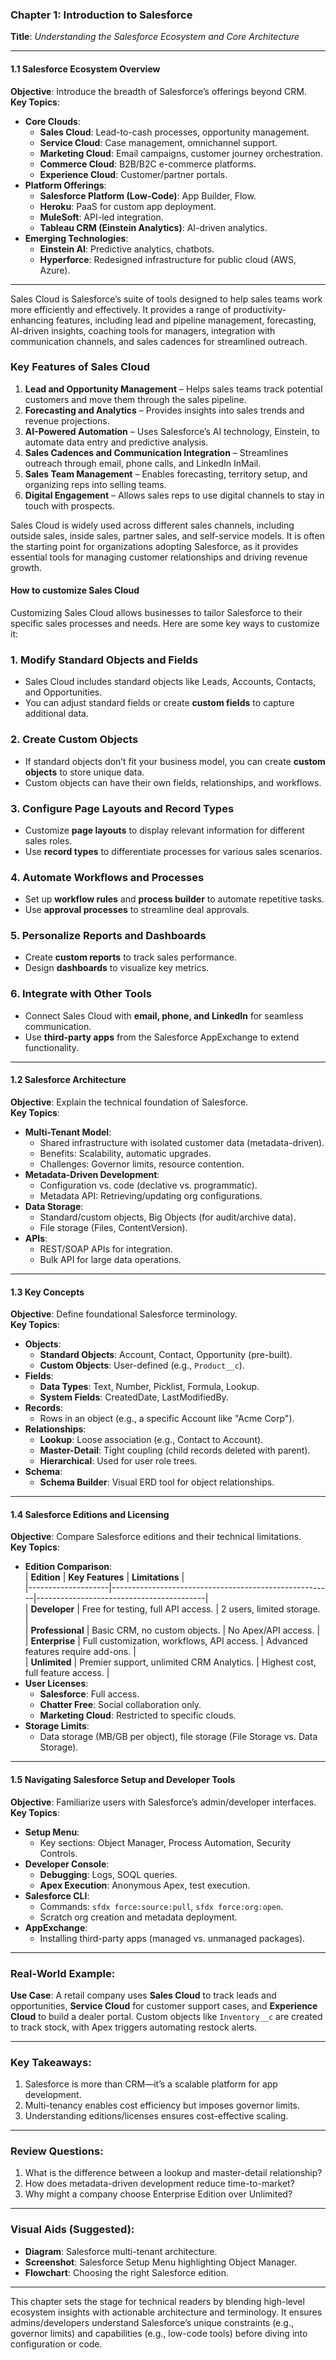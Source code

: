 ### **Chapter 1: Introduction to Salesforce**  
**Title**: *Understanding the Salesforce Ecosystem and Core Architecture*  

---

#### **1.1 Salesforce Ecosystem Overview**  
**Objective**: Introduce the breadth of Salesforce’s offerings beyond CRM.  
**Key Topics**:  
- **Core Clouds**:  
  - **Sales Cloud**: Lead-to-cash processes, opportunity management.  
  - **Service Cloud**: Case management, omnichannel support.  
  - **Marketing Cloud**: Email campaigns, customer journey orchestration.  
  - **Commerce Cloud**: B2B/B2C e-commerce platforms.  
  - **Experience Cloud**: Customer/partner portals.  
- **Platform Offerings**:  
  - **Salesforce Platform (Low-Code)**: App Builder, Flow.  
  - **Heroku**: PaaS for custom app deployment.  
  - **MuleSoft**: API-led integration.  
  - **Tableau CRM (Einstein Analytics)**: AI-driven analytics.  
- **Emerging Technologies**:  
  - **Einstein AI**: Predictive analytics, chatbots.  
  - **Hyperforce**: Redesigned infrastructure for public cloud (AWS, Azure).  

---
Sales Cloud is Salesforce’s suite of tools designed to help sales teams work more efficiently and effectively. It provides a range of productivity-enhancing features, including lead and pipeline management, forecasting, AI-driven insights, coaching tools for managers, integration with communication channels, and sales cadences for streamlined outreach.

### Key Features of Sales Cloud
1. **Lead and Opportunity Management** – Helps sales teams track potential customers and move them through the sales pipeline.
2. **Forecasting and Analytics** – Provides insights into sales trends and revenue projections.
3. **AI-Powered Automation** – Uses Salesforce’s AI technology, Einstein, to automate data entry and predictive analysis.
4. **Sales Cadences and Communication Integration** – Streamlines outreach through email, phone calls, and LinkedIn InMail.
5. **Sales Team Management** – Enables forecasting, territory setup, and organizing reps into selling teams.
6. **Digital Engagement** – Allows sales reps to use digital channels to stay in touch with prospects.

Sales Cloud is widely used across different sales channels, including outside sales, inside sales, partner sales, and self-service models. It is often the starting point for organizations adopting Salesforce, as it provides essential tools for managing customer relationships and driving revenue growth.

#### How to customize Sales Cloud

Customizing Sales Cloud allows businesses to tailor Salesforce to their specific sales processes and needs. Here are some key ways to customize it:

### 1. **Modify Standard Objects and Fields**
   - Sales Cloud includes standard objects like Leads, Accounts, Contacts, and Opportunities.
   - You can adjust standard fields or create **custom fields** to capture additional data.

### 2. **Create Custom Objects**
   - If standard objects don’t fit your business model, you can create **custom objects** to store unique data.
   - Custom objects can have their own fields, relationships, and workflows.

### 3. **Configure Page Layouts and Record Types**
   - Customize **page layouts** to display relevant information for different sales roles.
   - Use **record types** to differentiate processes for various sales scenarios.

### 4. **Automate Workflows and Processes**
   - Set up **workflow rules** and **process builder** to automate repetitive tasks.
   - Use **approval processes** to streamline deal approvals.

### 5. **Personalize Reports and Dashboards**
   - Create **custom reports** to track sales performance.
   - Design **dashboards** to visualize key metrics.

### 6. **Integrate with Other Tools**
   - Connect Sales Cloud with **email, phone, and LinkedIn** for seamless communication.
   - Use **third-party apps** from the Salesforce AppExchange to extend functionality.


---

#### **1.2 Salesforce Architecture**  
**Objective**: Explain the technical foundation of Salesforce.  
**Key Topics**:  
- **Multi-Tenant Model**:  
  - Shared infrastructure with isolated customer data (metadata-driven).  
  - Benefits: Scalability, automatic upgrades.  
  - Challenges: Governor limits, resource contention.  
- **Metadata-Driven Development**:  
  - Configuration vs. code (declative vs. programmatic).  
  - Metadata API: Retrieving/updating org configurations.  
- **Data Storage**:  
  - Standard/custom objects, Big Objects (for audit/archive data).  
  - File storage (Files, ContentVersion).  
- **APIs**:  
  - REST/SOAP APIs for integration.  
  - Bulk API for large data operations.  

---

#### **1.3 Key Concepts**  
**Objective**: Define foundational Salesforce terminology.  
**Key Topics**:  
- **Objects**:  
  - **Standard Objects**: Account, Contact, Opportunity (pre-built).  
  - **Custom Objects**: User-defined (e.g., `Product__c`).  
- **Fields**:  
  - **Data Types**: Text, Number, Picklist, Formula, Lookup.  
  - **System Fields**: CreatedDate, LastModifiedBy.  
- **Records**:  
  - Rows in an object (e.g., a specific Account like "Acme Corp").  
- **Relationships**:  
  - **Lookup**: Loose association (e.g., Contact to Account).  
  - **Master-Detail**: Tight coupling (child records deleted with parent).  
  - **Hierarchical**: Used for user role trees.  
- **Schema**:  
  - **Schema Builder**: Visual ERD tool for object relationships.  

---

#### **1.4 Salesforce Editions and Licensing**  
**Objective**: Compare Salesforce editions and their technical limitations.  
**Key Topics**:  
- **Edition Comparison**:  
  | **Edition**       | **Key Features**                                      | **Limitations**                          |  
  |--------------------|-------------------------------------------------------|------------------------------------------|  
  | **Developer**      | Free for testing, full API access.                    | 2 users, limited storage.                |  
  | **Professional**   | Basic CRM, no custom objects.                         | No Apex/API access.                      |  
  | **Enterprise**     | Full customization, workflows, API access.            | Advanced features require add-ons.       |  
  | **Unlimited**      | Premier support, unlimited CRM Analytics.             | Highest cost, full feature access.       |  
- **User Licenses**:  
  - **Salesforce**: Full access.  
  - **Chatter Free**: Social collaboration only.  
  - **Marketing Cloud**: Restricted to specific clouds.  
- **Storage Limits**:  
  - Data storage (MB/GB per object), file storage (File Storage vs. Data Storage).  

---

#### **1.5 Navigating Salesforce Setup and Developer Tools**  
**Objective**: Familiarize users with Salesforce’s admin/developer interfaces.  
**Key Topics**:  
- **Setup Menu**:  
  - Key sections: Object Manager, Process Automation, Security Controls.  
- **Developer Console**:  
  - **Debugging**: Logs, SOQL queries.  
  - **Apex Execution**: Anonymous Apex, test execution.  
- **Salesforce CLI**:  
  - Commands: `sfdx force:source:pull`, `sfdx force:org:open`.  
  - Scratch org creation and metadata deployment.  
- **AppExchange**:  
  - Installing third-party apps (managed vs. unmanaged packages).  

---

### **Real-World Example**:  
**Use Case**: A retail company uses **Sales Cloud** to track leads and opportunities, **Service Cloud** for customer support cases, and **Experience Cloud** to build a dealer portal. Custom objects like `Inventory__c` are created to track stock, with Apex triggers automating restock alerts.  

---

### **Key Takeaways**:  
1. Salesforce is more than CRM—it’s a scalable platform for app development.  
2. Multi-tenancy enables cost efficiency but imposes governor limits.  
3. Understanding editions/licenses ensures cost-effective scaling.  

---

### **Review Questions**:  
1. What is the difference between a lookup and master-detail relationship?  
2. How does metadata-driven development reduce time-to-market?  
3. Why might a company choose Enterprise Edition over Unlimited?  

---

### **Visual Aids (Suggested)**:  
- **Diagram**: Salesforce multi-tenant architecture.  
- **Screenshot**: Salesforce Setup Menu highlighting Object Manager.  
- **Flowchart**: Choosing the right Salesforce edition.  

---

This chapter sets the stage for technical readers by blending high-level ecosystem insights with actionable architecture and terminology. It ensures admins/developers understand Salesforce’s unique constraints (e.g., governor limits) and capabilities (e.g., low-code tools) before diving into configuration or code.
